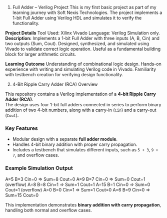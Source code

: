 1) Full Adder – Verilog Project
This is my first basic project as part of my learning journey with Soft Nexis Technologies.
The project implements a 1-bit Full Adder using Verilog HDL and simulates it to verify the functionality.

**Project Details**
Tool Used: Xilinx Vivado
Language: Verilog
Simulation only.
**Description:**
Implements a 1-bit Full Adder with three inputs (A, B, Cin) and two outputs (Sum, Cout).
Designed, synthesized, and simulated using Vivado to validate correct logic operation.
Useful as a fundamental building block for larger arithmetic circuits.

**Learning Outcome**
Understanding of combinational logic design.
Hands-on experience with writing and simulating Verilog code in Vivado.
Familiarity with testbench creation for verifying design functionality.


2) 4-Bit Ripple Carry Adder (RCA) Overview

This repository contains a Verilog implementation of a **4-bit Ripple Carry Adder (RCA)**.  
The design uses four 1-bit full adders connected in series to perform binary addition of two 4-bit numbers, along with a carry-in (`Cin`) and a carry-out (`Cout`).

### Key Features
- Modular design with a separate **full adder module**.
- Handles 4-bit binary addition with proper carry propagation.
- Includes a testbench that simulates different inputs, such as `5 + 3`, `9 + 7`, and overflow cases.

### Example Simulation Output
A=5 B=3 Cin=0 => Sum=8 Cout=0
A=9 B=7 Cin=0 => Sum=0 Cout=1 (overflow)
A=8 B=8 Cin=1 => Sum=1 Cout=1
A=15 B=1 Cin=0 => Sum=0 Cout=1 (overflow)
A=0 B=0 Cin=1 => Sum=1 Cout=0
A=6 B=9 Cin=0 => Sum=15 Cout=0

This implementation demonstrates **binary addition with carry propagation**, handling both normal and overflow cases.
